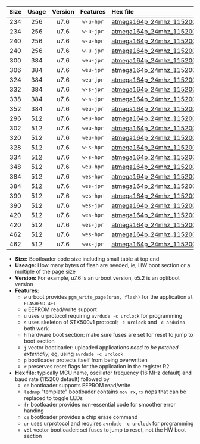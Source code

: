 |Size|Usage|Version|Features|Hex file|
|:-:|:-:|:-:|:-:|:--|
|234|256|u7.6|`w-u-hpr`|[atmega164p_24mhz_115200bps_ur.hex](https://raw.githubusercontent.com/stefanrueger/urboot/main//atmega164p_24mhz_115200bps_ur.hex)|
|234|256|u7.6|`w-u-jpr`|[atmega164p_24mhz_115200bps_ur_vbl.hex](https://raw.githubusercontent.com/stefanrueger/urboot/main//atmega164p_24mhz_115200bps_ur_vbl.hex)|
|240|256|u7.6|`w-u-hpr`|[atmega164p_24mhz_115200bps_lednop_ur.hex](https://raw.githubusercontent.com/stefanrueger/urboot/main//atmega164p_24mhz_115200bps_lednop_ur.hex)|
|240|256|u7.6|`w-u-jpr`|[atmega164p_24mhz_115200bps_lednop_ur_vbl.hex](https://raw.githubusercontent.com/stefanrueger/urboot/main//atmega164p_24mhz_115200bps_lednop_ur_vbl.hex)|
|300|384|u7.6|`weu-jpr`|[atmega164p_24mhz_115200bps_ee_ur_vbl.hex](https://raw.githubusercontent.com/stefanrueger/urboot/main//atmega164p_24mhz_115200bps_ee_ur_vbl.hex)|
|306|384|u7.6|`weu-jpr`|[atmega164p_24mhz_115200bps_ee_lednop_ur_vbl.hex](https://raw.githubusercontent.com/stefanrueger/urboot/main//atmega164p_24mhz_115200bps_ee_lednop_ur_vbl.hex)|
|324|384|u7.6|`weu-jpr`|[atmega164p_24mhz_115200bps_ee_lednop_fr_ur_vbl.hex](https://raw.githubusercontent.com/stefanrueger/urboot/main//atmega164p_24mhz_115200bps_ee_lednop_fr_ur_vbl.hex)|
|332|384|u7.6|`w-s-jpr`|[atmega164p_24mhz_115200bps_vbl.hex](https://raw.githubusercontent.com/stefanrueger/urboot/main//atmega164p_24mhz_115200bps_vbl.hex)|
|338|384|u7.6|`w-s-jpr`|[atmega164p_24mhz_115200bps_lednop_vbl.hex](https://raw.githubusercontent.com/stefanrueger/urboot/main//atmega164p_24mhz_115200bps_lednop_vbl.hex)|
|352|384|u7.6|`weu-jpr`|[atmega164p_24mhz_115200bps_ee_lednop_fr_ce_ur_vbl.hex](https://raw.githubusercontent.com/stefanrueger/urboot/main//atmega164p_24mhz_115200bps_ee_lednop_fr_ce_ur_vbl.hex)|
|296|512|u7.6|`weu-hpr`|[atmega164p_24mhz_115200bps_ee_ur.hex](https://raw.githubusercontent.com/stefanrueger/urboot/main//atmega164p_24mhz_115200bps_ee_ur.hex)|
|302|512|u7.6|`weu-hpr`|[atmega164p_24mhz_115200bps_ee_lednop_ur.hex](https://raw.githubusercontent.com/stefanrueger/urboot/main//atmega164p_24mhz_115200bps_ee_lednop_ur.hex)|
|320|512|u7.6|`weu-hpr`|[atmega164p_24mhz_115200bps_ee_lednop_fr_ur.hex](https://raw.githubusercontent.com/stefanrueger/urboot/main//atmega164p_24mhz_115200bps_ee_lednop_fr_ur.hex)|
|328|512|u7.6|`w-s-hpr`|[atmega164p_24mhz_115200bps.hex](https://raw.githubusercontent.com/stefanrueger/urboot/main//atmega164p_24mhz_115200bps.hex)|
|334|512|u7.6|`w-s-hpr`|[atmega164p_24mhz_115200bps_lednop.hex](https://raw.githubusercontent.com/stefanrueger/urboot/main//atmega164p_24mhz_115200bps_lednop.hex)|
|348|512|u7.6|`weu-hpr`|[atmega164p_24mhz_115200bps_ee_lednop_fr_ce_ur.hex](https://raw.githubusercontent.com/stefanrueger/urboot/main//atmega164p_24mhz_115200bps_ee_lednop_fr_ce_ur.hex)|
|384|512|u7.6|`wes-hpr`|[atmega164p_24mhz_115200bps_ee.hex](https://raw.githubusercontent.com/stefanrueger/urboot/main//atmega164p_24mhz_115200bps_ee.hex)|
|384|512|u7.6|`wes-jpr`|[atmega164p_24mhz_115200bps_ee_vbl.hex](https://raw.githubusercontent.com/stefanrueger/urboot/main//atmega164p_24mhz_115200bps_ee_vbl.hex)|
|390|512|u7.6|`wes-hpr`|[atmega164p_24mhz_115200bps_ee_lednop.hex](https://raw.githubusercontent.com/stefanrueger/urboot/main//atmega164p_24mhz_115200bps_ee_lednop.hex)|
|390|512|u7.6|`wes-jpr`|[atmega164p_24mhz_115200bps_ee_lednop_vbl.hex](https://raw.githubusercontent.com/stefanrueger/urboot/main//atmega164p_24mhz_115200bps_ee_lednop_vbl.hex)|
|420|512|u7.6|`wes-hpr`|[atmega164p_24mhz_115200bps_ee_lednop_fr.hex](https://raw.githubusercontent.com/stefanrueger/urboot/main//atmega164p_24mhz_115200bps_ee_lednop_fr.hex)|
|420|512|u7.6|`wes-jpr`|[atmega164p_24mhz_115200bps_ee_lednop_fr_vbl.hex](https://raw.githubusercontent.com/stefanrueger/urboot/main//atmega164p_24mhz_115200bps_ee_lednop_fr_vbl.hex)|
|462|512|u7.6|`wes-hpr`|[atmega164p_24mhz_115200bps_ee_lednop_fr_ce.hex](https://raw.githubusercontent.com/stefanrueger/urboot/main//atmega164p_24mhz_115200bps_ee_lednop_fr_ce.hex)|
|462|512|u7.6|`wes-jpr`|[atmega164p_24mhz_115200bps_ee_lednop_fr_ce_vbl.hex](https://raw.githubusercontent.com/stefanrueger/urboot/main//atmega164p_24mhz_115200bps_ee_lednop_fr_ce_vbl.hex)|

- **Size:** Bootloader code size including small table at top end
- **Useage:** How many bytes of flash are needed, ie, HW boot section or a multiple of the page size
- **Version:** For example, u7.6 is an urboot version, o5.2 is an optiboot version
- **Features:**
  + `w` urboot provides `pgm_write_page(sram, flash)` for the application at `FLASHEND-4+1`
  + `e` EEPROM read/write support
  + `u` uses urprotocol requiring `avrdude -c urclock` for programming
  + `s` uses skeleton of STK500v1 protocol; `-c urclock` and `-c arduino` both work
  + `h` hardware boot section: make sure fuses are set for reset to jump to boot section
  + `j` vector bootloader: uploaded applications *need to be patched externally*, eg, using `avrdude -c urclock`
  + `p` bootloader protects itself from being overwritten
  + `r` preserves reset flags for the application in the register R2
- **Hex file:** typically MCU name, oscillator frequency (16 MHz default) and baud rate (115200 default) followed by
  + `ee` bootloader supports EEPROM read/write
  + `lednop` "template" bootloader contains `mov rx,rx` nops that can be replaced to toggle LEDs
  + `fr` bootloader provides non-essential code for smoother error handing
  + `ce` bootloader provides a chip erase command
  + `ur` uses urprotocol and requires `avrdude -c urclock` for programming
  + `vbl` vector bootloader: set fuses to jump to reset, not the HW boot section
